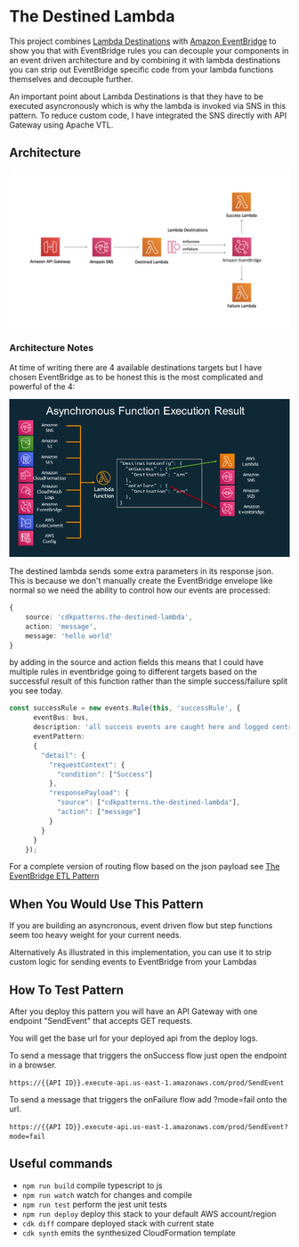 # The Destined Lambda

This project combines [Lambda Destinations](https://aws.amazon.com/blogs/compute/introducing-aws-lambda-destinations/) with [Amazon EventBridge](https://aws.amazon.com/eventbridge/) to show you that with EventBridge rules you can decouple your components in an event driven architecture and by combining it with lambda destinations you can strip out EventBridge specific code from your lambda functions themselves and decouple further.

An important point about Lambda Destinations is that they have to be executed asyncronously which is why the lambda is invoked via SNS in this pattern. To reduce custom code, I have integrated the SNS directly with API Gateway using Apache VTL.

## Architecture

![arch](img/arch.png)

### Architecture Notes

At time of writing there are 4 available destinations targets but I have chosen EventBridge as to be honest this is the most complicated and powerful of the 4:

![destinations](img/destinations.png)

The destined lambda sends some extra parameters in its response json. This is because we don't manually create the EventBridge envelope like normal so we need the ability to control how our events are processed:

```typescript
{
    source: 'cdkpatterns.the-destined-lambda',
    action: 'message',
    message: 'hello world'
}
```

by adding in the source and action fields this means that I could have multiple rules in eventbridge going to different targets based on the successful result of this function rather than the simple success/failure split you see today. 

```typescript
const successRule = new events.Rule(this, 'successRule', {
      eventBus: bus,
      description: 'all success events are caught here and logged centrally',
      eventPattern:
      {
        "detail": {
          "requestContext": {
            "condition": ["Success"]
          },
          "responsePayload": {
            "source": ["cdkpatterns.the-destined-lambda"],
            "action": ["message"]
          }
        }
      }
    });
```


For a complete version of routing flow based on the json payload see [The EventBridge ETL Pattern](../../the-eventbridge-etl)


## When You Would Use This Pattern
If you are building an asyncronous, event driven flow but step functions seem too heavy weight for your current needs. 

Alternatively As illustrated in this implementation, you can use it to strip custom logic for sending events to EventBridge from your Lambdas

## How To Test Pattern
After you deploy this pattern you will have an API Gateway with one endpoint "SendEvent" that accepts GET requests.

You will get the base url for your deployed api from the deploy logs.

To send a message that triggers the onSuccess flow just open the endpoint in a browser.

```https://{{API ID}}.execute-api.us-east-1.amazonaws.com/prod/SendEvent```

To send a message that triggers the onFailure flow add ?mode=fail onto the url.

```https://{{API ID}}.execute-api.us-east-1.amazonaws.com/prod/SendEvent?mode=fail```



## Useful commands

 * `npm run build`   compile typescript to js
 * `npm run watch`   watch for changes and compile
 * `npm run test`    perform the jest unit tests
 * `npm run deploy`      deploy this stack to your default AWS account/region
 * `cdk diff`        compare deployed stack with current state
 * `cdk synth`       emits the synthesized CloudFormation template
